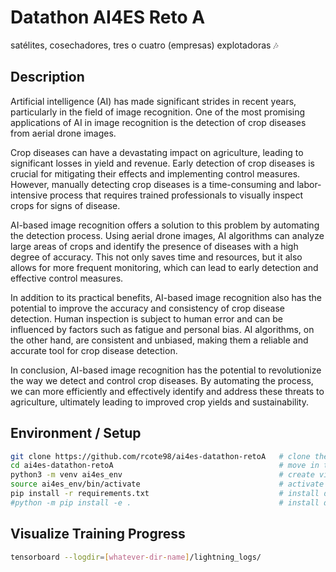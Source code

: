 # Datathon AI4ES Reto A
satélites, cosechadores, tres o cuatro (empresas) explotadoras 🎶 

## Description

Artificial intelligence (AI) has made significant strides in recent years, particularly in the field of image recognition. One of the most promising applications of AI in image recognition is the detection of crop diseases from aerial drone images.

Crop diseases can have a devastating impact on agriculture, leading to significant losses in yield and revenue. Early detection of crop diseases is crucial for mitigating their effects and implementing control measures. However, manually detecting crop diseases is a time-consuming and labor-intensive process that requires trained professionals to visually inspect crops for signs of disease.

AI-based image recognition offers a solution to this problem by automating the detection process. Using aerial drone images, AI algorithms can analyze large areas of crops and identify the presence of diseases with a high degree of accuracy. This not only saves time and resources, but it also allows for more frequent monitoring, which can lead to early detection and effective control measures.

In addition to its practical benefits, AI-based image recognition also has the potential to improve the accuracy and consistency of crop disease detection. Human inspection is subject to human error and can be influenced by factors such as fatigue and personal bias. AI algorithms, on the other hand, are consistent and unbiased, making them a reliable and accurate tool for crop disease detection.

In conclusion, AI-based image recognition has the potential to revolutionize the way we detect and control crop diseases. By automating the process, we can more efficiently and effectively identify and address these threats to agriculture, ultimately leading to improved crop yields and sustainability.

## Environment / Setup

```bash
git clone https://github.com/rcote98/ai4es-datathon-retoA   # clone the repo
cd ai4es-datathon-retoA                                     # move in the folder
python3 -m venv ai4es_env                                   # create virtualenv
source ai4es_env/bin/activate                               # activate it
pip install -r requirements.txt                             # install dependencies
#python -m pip install -e .                                 # install dev package (espero que no)
```

## Visualize Training Progress
```bash
tensorboard --logdir=[whatever-dir-name]/lightning_logs/
```